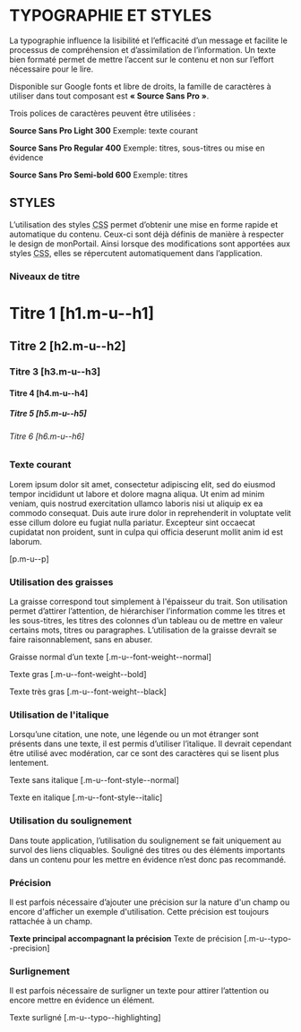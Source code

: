 # TYPOGRAPHIE ET STYLES

La typographie influence la lisibilité et l’efficacité d’un message et facilite le processus de compréhension et d’assimilation de l’information. Un texte bien formaté permet de mettre l’accent sur le contenu et non sur l’effort nécessaire pour le lire.

Disponible sur <m-link mode="link" target="_blank" url="https://fonts.google.com/specimen/Source+Sans+Pro">Google fonts</m-link> et libre de droits, la famille de caractères à utiliser dans tout composant est **«&nbsp;Source Sans Pro&nbsp;»**.

Trois polices de caractères peuvent être utilisées&nbsp;:
<m-panel class="m-u--margin-top">
    <p>
        <strong class="m-u--display--block m-u-font-size--l">Source Sans Pro Light 300</strong>
        <span class="m-u--typo--precision">Exemple: texte courant</span>
    </p>
    <p>
        <strong class="m-u--display--block m-u--font-weight--bold m-u-font-size--l">Source Sans Pro Regular 400</strong>
        <span class="m-u--typo--precision">Exemple: titres, sous-titres ou mise en évidence</span>
    </p>
    <p>
        <strong class="m-u--display--block m-u--font-weight--black m-u-font-size--l">Source Sans Pro Semi-bold 600</strong>
        <span class="m-u--typo--precision">Exemple: titres</span>
    </p>
</m-panel>

## STYLES

L’utilisation des styles <abbr title="Cascading Style Sheets">CSS</abbr> permet d’obtenir une mise en forme rapide et automatique du contenu. Ceux-ci sont déjà définis de manière à respecter le design de monPortail. Ainsi lorsque des modifications sont apportées aux styles <abbr title="Cascading Style Sheets">CSS</abbr>, elles se répercutent automatiquement dans l’application.

### Niveaux de titre

<m-panel class="m-u--margin-top">
    <h1 class="m-u--h1">Titre 1 <span class="m-u--font-size--s m-u--font-weight--normal">[h1.m-u--h1]</span></h1>
    <h2 class="m-u--h2">Titre 2 <span class="m-u--font-size--s m-u--font-weight--normal">[h2.m-u--h2]</span></h2>
    <h3 class="m-u--h3">Titre 3 <span class="m-u--font-size--s m-u--font-weight--normal">[h3.m-u--h3]</span></h3>
    <h4 class="m-u--h4">Titre 4 <span class="m-u--font-size--s m-u--font-weight--normal">[h4.m-u--h4]</span></h4>
    <h5 class="m-u--h5">Titre 5 <span class="m-u--font-size--s m-u--font-weight--normal">[h5.m-u--h5]</span></h5>
    <h6 class="m-u--h6">Titre 6 <span class="m-u--font-size--s m-u--font-weight--normal">[h6.m-u--h6]</span></h6>
</m-panel>

### Texte courant

<m-panel class="m-u--margin-top">
    <p>Lorem ipsum dolor sit amet, consectetur adipiscing elit, sed do eiusmod tempor incididunt ut labore et dolore magna aliqua. Ut enim ad minim veniam, quis nostrud exercitation ullamco laboris nisi ut aliquip ex ea commodo consequat. Duis aute irure dolor in reprehenderit in voluptate velit esse cillum dolore eu fugiat nulla pariatur. Excepteur sint occaecat cupidatat non proident, sunt in culpa qui officia deserunt mollit anim id est laborum.</p>
    <span class="m-u--font-size--s m-u--font-weight--normal">[p.m-u--p]</span>
</m-panel>

### Utilisation des graisses

La graisse correspond tout simplement à l'épaisseur du trait. Son utilisation permet d’attirer l’attention, de hiérarchiser l’information comme les titres et les sous-titres, les titres des colonnes d’un tableau ou de mettre en valeur certains mots, titres ou paragraphes. L’utilisation de la graisse devrait se faire raisonnablement, sans en abuser.
<m-panel class="m-u--margin-top">
    <p>
        <span class="m-u--font-weight--normal">Graisse normal d’un texte</span>
        <span class="m-u--font-size--s m-u--font-weight--normal">[.m-u--font-weight--normal]</span>
    </p>
    <p>
        <span class="m-u--font-weight--bold">Texte gras</span>
        <span class="m-u--font-size--s m-u--font-weight--normal">[.m-u--font-weight--bold]</span>
    </p>
    <p>
        <span class="m-u--font-weight--black">Texte très gras</span>
        <span class="m-u--font-size--s m-u--font-weight--normal">[.m-u--font-weight--black]</span>
    </p>
</m-panel>

### Utilisation de l'italique

Lorsqu’une citation, une note, une légende ou un mot étranger sont présents dans une texte, il est permis d’utiliser l’italique. Il devrait cependant être utilisé avec modération, car ce sont des caractères qui se lisent plus lentement.</p>
<m-panel class="m-u--margin-top">
    <p>
        <span class="m-u--font-style--normal">Texte sans italique</span>
        <span class="m-u--font-size--s m-u--font-weight--normal">[.m-u--font-style--normal]</span>
    </p>
    <p>
        <span class="m-u--font-style--italic">Texte en italique</span>
        <span class="m-u--font-size--s m-u--font-weight--normal">[.m-u--font-style--italic]</span>
    </p>
</m-panel>

### Utilisation du soulignement

Dans toute application, l’utilisation du soulignement se fait uniquement au survol des liens cliquables. Souligné des titres ou des éléments importants dans un contenu pour les mettre en évidence n’est donc pas recommandé.

### Précision

Il est parfois nécessaire d’ajouter une précision sur la nature d'un champ ou encore d'afficher un exemple d'utilisation. Cette précision est toujours rattachée à un champ.
<m-panel class="m-u--margin-top">
    <p>
        <strong class="m-u--display--block m-u-font-size--l">Texte principal accompagnant la précision</strong>
        <span class="m-u--typo--precision">Texte de précision</span>
        <span class="m-u--font-size--s m-u--font-weight--normal">[.m-u--typo--precision]</span>
    </p>
</m-panel>

### Surlignement

Il est parfois nécessaire de surligner un texte pour attirer l’attention ou encore mettre en évidence un élément.
<m-panel class="m-u--margin-top">
    <p>
        <span class="m-u--typo--highlighting">Texte surligné</span>
        <span class="m-u--font-size--s m-u--font-weight--normal">[.m-u--typo--highlighting]</span>
    </p>
</m-panel>
